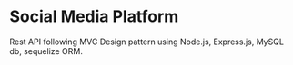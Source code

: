 # Social Media Platform
Rest API following MVC Design pattern using Node.js, Express.js, MySQL db, sequelize ORM.
